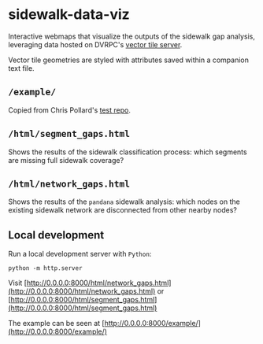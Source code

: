 # sidewalk-data-viz

Interactive webmaps that visualize the outputs of the sidewalk gap analysis,
leveraging data hosted on DVRPC's [vector tile server](https://tiles.dvrpc.org).

Vector tile geometries are styled with attributes saved within a companion text file.


## ``/example/``

Copied from Chris Pollard's [test repo](https://github.com/crvanpollard/webmapapp_testing/tree/master/Mapbox_Vector_Jsontable).


## ``/html/segment_gaps.html``

Shows the results of the sidewalk classification process: which segments are missing full sidewalk coverage?


## ``/html/network_gaps.html``

Shows the results of the ``pandana`` sidewalk analysis: which nodes on the existing sidewalk network are disconnected from other nearby nodes?


## Local development

Run a local development server with ``Python``:

```
python -m http.server
```

Visit [http://0.0.0.0:8000/html/network_gaps.html](http://0.0.0.0:8000/html/network_gaps.html)
or [http://0.0.0.0:8000/html/segment_gaps.html](http://0.0.0.0:8000/html/segment_gaps.html)


The example can be seen at [http://0.0.0.0:8000/example/](http://0.0.0.0:8000/example/)